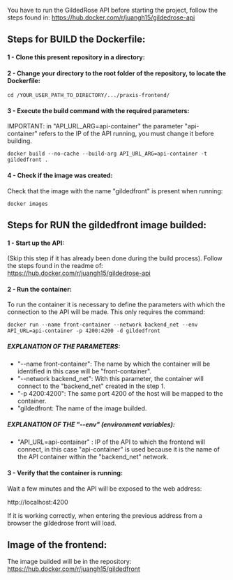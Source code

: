 You have to run the GildedRose API before starting the project, follow the steps found in:
https://hub.docker.com/r/juangh15/gildedrose-api

## Steps for BUILD the Dockerfile:

#### 1 - Clone this present repository in a directory:
#### 2 - Change your directory to the root folder of the repository, to locate the Dockerfile:

	cd /YOUR_USER_PATH_TO_DIRECTORY/.../praxis-frontend/

#### 3 - Execute the build command with the required parameters:
IMPORTANT: in "API_URL_ARG=api-container" the parameter "api-container" refers to the IP of the API running, you must change it before building.

	docker build --no-cache --build-arg API_URL_ARG=api-container -t gildedfront .

#### 4 - Check if the image was created:
Check that the image with the name "gildedfront" is present when running:

	docker images

## Steps for RUN the gildedfront image builded:
#### 1 - Start up the API:
(Skip this step if it has already been done during the build process).
Follow the steps found in the readme of:
https://hub.docker.com/r/juangh15/gildedrose-api

#### 2 - Run the container:
To run the container it is necessary to define the parameters with which the connection to the API will be made. This only requires the command:

```
docker run --name front-container --network backend_net --env API_URL=api-container -p 4200:4200 -d gildedfront
```
##### EXPLANATION OF THE PARAMETERS:
* "--name front-container": The name by which the container will be identified in this case will be "front-container".
* "--network backend_net": With this parameter, the container will connect to the "backend_net" created in the step 1.
* "-p 4200:4200": The same port 4200 of the host will be mapped to the container.
* "gildedfront: The name of the image builded.

##### EXPLANATION OF THE "--env" (environment variables):
* "API_URL=api-container" : IP of the API to which the frontend will connect, in this case "api-container" is used because it is the name of the API container within the "backend_net" network.

#### 3 - Verify that the container is running:
Wait a few minutes and the API will be exposed to the web address: 

http://localhost:4200

If it is working correctly, when entering the previous address from a browser the gildedrose front will load.

## Image of the frontend:

The image builded will be in the repository:
https://hub.docker.com/r/juangh15/gildedfront
